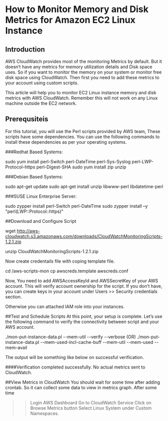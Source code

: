 # How to Monitor Memory and Disk Metrics for Amazon EC2 Linux Instance

## Introduction
AWS CloudWatch provides most of the monitoring Metrics by default. But it doesn’t have any metrics for memory utilization details and Disk space uses. So if you want to monitor the memory on your system or monitor free disk space using CloudWatch. Then first you need to add these metrics to your account using custom scripts.

This article will help you to monitor EC2 Linux instance memory and disk metrics with AWS CloudWatch. Remember this will not work on any Linux machine outside the EC2 network.

## Prerequsiteis
For this tutorial, you will use the Perl scripts provided by AWS team, These scripts have some dependencies. You can use the following commands to install these dependencies as per your operating systems.

###Redhat Based Systems:

sudo yum install perl-Switch perl-DateTime perl-Sys-Syslog perl-LWP-Protocol-https perl-Digest-SHA
sudo yum install zip unzip

###Debian Based Systems:

sudo apt-get update
sudo apt-get install unzip libwww-perl libdatetime-perl

###SUSE Linux Enterprise Server:

sudo zypper install perl-Switch perl-DateTime
sudo zypper install –y "perl(LWP::Protocol::https)"

##Download and Configure Script

wget  http://aws-cloudwatch.s3.amazonaws.com/downloads/CloudWatchMonitoringScripts-1.2.1.zip

unzip CloudWatchMonitoringScripts-1.2.1.zip

Now create credentails file with coping template file.

cd /aws-scripts-mon
cp awscreds.template awscreds.conf

Now, You need to add AWSAccessKeyId and AWSSecretKey of your AWS account. This will verify account ownership for the script. If you don’t have, you can create keys in your account under Users >> Security credentials section.

Otherwise you can attached IAM role into your instances.

##Test and Schedule Scripts
At this point, your setup is complete. Let’s use the following command to verify the connectivity between script and your AWS account.

./mon-put-instance-data.pl --mem-util --verify --verbose
 (OR)
./mon-put-instance-data.pl --mem-used-incl-cache-buff --mem-util --mem-used --mem-avail

The output will be something like below on successful verification.

####Verification completed successfully. No actual metrics sent to CloudWatch.
 
##View Metrics in CloudWatch
You should wait for some time after adding crontab. So it can collect some data to view in metrics graph. After some time

>> Login AWS Dashboard
>> Go to CloudWatch Service
>> Click on Browse Metrics button
>> Select Linux System under Custom Namespaces.
